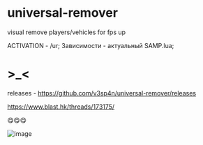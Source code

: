 # universal-remover

visual remove players/vehicles for fps up

ACTIVATION - /ur;
Зависимости - актуальный SAMP.lua;

# >_<
releases - https://github.com/v3sp4n/universal-remover/releases

https://www.blast.hk/threads/173175/

😋😋😋

![image](https://user-images.githubusercontent.com/57196133/230646905-e9c7ee87-913e-496d-8937-69edb885e0e2.png)
